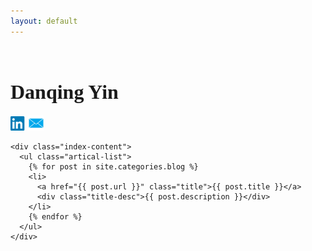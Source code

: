 ```yaml
---
layout: default
---
```


<body>
  <div class="index-wrapper">
    <div class="aside">
      <div class="info-card">
        <h1><font size="6" face = "Agency FB">Danqing Yin</font></h1>
        <a href="http://linkedin.com/in/danqing-yin-412a76b7" target="_blank"><img src="images/linkedin-icon-31.png" alt="" width="25"/></a>
        <a href="mailto:danqing.yin@yahoo.com" target="_blank"><img src="images/mail.png" alt="" width="24"/></a>
      </div>
      <!--<div id="particles-js"></div>-->
    </div>

    <div class="index-content">
      <ul class="artical-list">
        {% for post in site.categories.blog %}
        <li>
          <a href="{{ post.url }}" class="title">{{ post.title }}</a>
          <div class="title-desc">{{ post.description }}</div>
        </li>
        {% endfor %}
      </ul>
    </div>
  </div>
</body>
